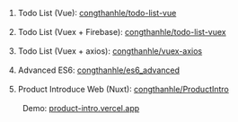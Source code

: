 1. Todo List (Vue): [congthanhle/todo-list-vue](https://github.com/congthanhle/todo-list-vue)<br/><br/>
2. Todo List (Vuex + Firebase): [congthanhle/todo-list-vuex](https://github.com/congthanhle/todo-list-vuex)<br/><br/>
3. Todo List (Vuex + axios): [congthanhle/vuex-axios](https://github.com/congthanhle/vuex_axios)<br/><br/>
5. Advanced ES6: [congthanhle/es6_advanced](https://github.com/congthanhle/es6_advanced)<br/><br/>
6. Product Introduce Web (Nuxt): [congthanhle/ProductIntro](https://github.com/congthanhle/ProductIntro)<br/><br/>
&nbsp;&nbsp;Demo: [product-intro.vercel.app](https://product-intro.vercel.app/)<br/>



